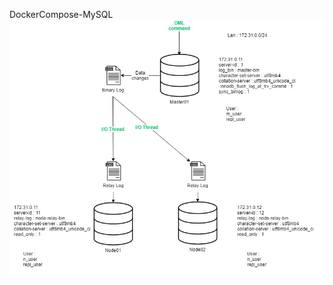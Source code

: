 DockerCompose-MySQL
![](https://github.com/tedmax100/docker-compose-mysql/blob/master/DockerMySQL_Architecture.jpg)